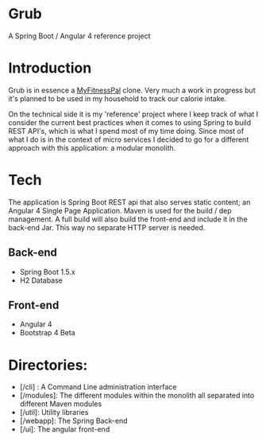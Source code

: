# Grub

A Spring Boot / Angular 4 reference project

# Introduction

Grub is in essence a [MyFitnessPal](https://www.myfitnesspal.com/) clone. Very much a work in progress but it's planned
to be used in my household to track our calorie intake.

On the technical side it is my 'reference' project where I keep track of what I consider the current best practices when
it comes to using Spring to build REST API's, which is what I spend most of my time doing. Since most of what I do is
in the context of micro services I decided to go for a different approach with this application: a modular monolith.

# Tech

The application is Spring Boot REST api that also serves static content; an Angular 4 Single Page Application. Maven is used
for the build / dep management. A full build will also build the front-end and include it in the back-end Jar. This way no
separate HTTP server is needed.

## Back-end

* Spring Boot 1.5.x
* H2 Database

## Front-end

* Angular 4
* Bootstrap 4 Beta

# Directories:

* [/cli] : A Command Line administration interface
* [/modules]: The different modules within the monolith all separated into different Maven modules
* [/util]: Utility libraries
* [/webapp]: The Spring Back-end
* [/ui]: The angular front-end


